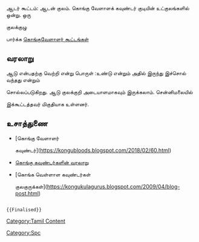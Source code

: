 ஆடர் கூட்டம்: ஆடன் குலம். கொங்கு வேளாளக் கவுண்டர் குடியின் உட்குலங்களில் ஒன்று. ஒரு
குலக்குழு

பார்க்க [கொங்குவேளாளர் கூட்டங்கள்](கொங்குவேளாளர்_கூட்டங்கள் "wikilink")

## வரலாறு

ஆடு என்பதற்கு வெற்றி என்று பொருள் :உண்டு என்றும் அதில் இருந்து இச்சொல் வந்தது என்றும்
சொல்லப்படுகிறது. ஆடு குலக்குறி அடையாளமாகவும் இருக்கலாம். சென்னிமலையில்
இக்கூட்டத்தவர் மிகுதியாக உள்ளனர்.

## உசாத்துணை

-   [கொங்கு வேளாளர்
    கவுண்டர்](https://kongubloods.blogspot.com/2018/02/60.html)
-   [கொங்கு கவுண்டர்களின் வரலாறு](https://kongudesarajakkal.blogspot.com/)
-   [கொங்க வெள்ளாள கவுண்டர்கள்
    குலகுருக்கள்](https://kongukulagurus.blogspot.com/2009/04/blog-post.html)

```{=mediawiki}
{{Finalised}}
```
[Category:Tamil Content](Category:Tamil_Content "wikilink")
[Category:Spc](Category:Spc "wikilink")
